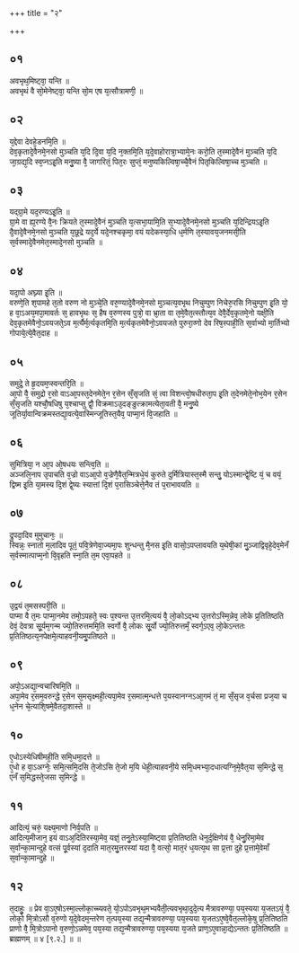 +++
title = "२"

+++
## ०१
अवभृथ᳘मिष्ट्वा᳘ यन्ति ॥  
अवभृथं वै सो᳘मेनेष्ट्वा᳘ यन्ति सो᳘म एष य᳘त्सौत्रामणी᳘ ॥  
## ०२
य᳘द्देवा देवहे᳘डनमि᳘ति ॥  
देव᳘कृतादे᳘वैनमे᳘नसो मुञ्चति य᳘दि दि᳘वा य᳘दि न᳘क्तमि᳘ति य᳘दे᳘वाहोरात्रा᳘भ्यामे᳘नः करो᳘ति त᳘स्मादे᳘वैनं मुञ्चति य᳘दि जा᳘ग्रद्य᳘दि स्व᳘प्नऽइ᳘ति मनु᳘ष्या वै᳘ जागरितं᳘ पित᳘रः सुप्तं᳘ मनुष्यकिल्विषा᳘च्चै᳘वैनं पितृकिल्विषा᳘च्च मुञ्चति ॥  
## ०३
यद्ग्रा᳘मे यद᳘रण्यऽइ᳘ति ॥  
ग्रा᳘मे वा ह्य᳘रण्ये वै᳘नः क्रियते त᳘स्मादे᳘वैनं मुञ्चति य᳘त्सभा᳘यामि᳘ति स᳘भ्यादे᳘वैनमे᳘नसो मुञ्चति य᳘दिन्द्रियऽइ᳘ति दै᳘वादे᳘वैनमे᳘नसो मुञ्चति य᳘छूद्रे यद᳘र्ये यदे᳘नश्चकृमा᳘ वयं यदेकस्या᳘धि ध᳘र्मणि त᳘स्यावय᳘जनमसी᳘ति स᳘र्वस्मादे᳘वैनमेत᳘स्मादे᳘नसो मुञ्चति ॥  
## ०४
यदा᳘पो अघ्न्या इ᳘ति ॥  
वरुणे᳘ति श᳘पामहे त᳘तो वरुण नो मुञ्चे᳘ति वरु᳘ण्यादे᳘वैनमे᳘नसो मुञ्चत्य᳘वभृथ निचुम्पुण निचेरु᳘रसि निचुम्पुण इ᳘ति यो᳘ ह वा᳘ऽअय᳘मपा᳘मावर्तः स᳘ हावभृथः स᳘ हैष व᳘रुणस्य पुत्रो᳘ वा भ्रा᳘ता वा त᳘मे᳘वैत᳘त्स्तौत्य᳘व देवै᳘र्देव᳘कृतमे᳘नो यक्षी᳘ति देव᳘कृतमेवैनो᳘ऽवयजते᳘ऽव म᳘र्त्यैर्म᳘र्त्यकृतमि᳘ति म᳘र्त्यकृतमेवैनो᳘ऽवयजते पुरुरा᳘व्णो देव रिष᳘स्पाही᳘ति स᳘र्वाभ्यो मा᳘र्तिभ्यो गोपाये᳘त्ये᳘वैत᳘दाह ॥  
## ०५
समुद्रे᳘ ते हृ᳘दयम᳘प्स्वन्तरि᳘ति ॥  
आ᳘पो वै᳘ समुद्रो र᳘सो वाऽआ᳘पस्त᳘देनमेते᳘न र᳘सेन सँ᳘सृजति सं᳘ त्वा विशन्त्वो᳘षधीरुता᳘प इ᳘ति त᳘देनमेते᳘नोभ᳘येन र᳘सेन सँ᳘सृजति यश्चौ᳘षधिषु य᳘श्चाप्सु द्वौ᳘ विक्रमाऽउ᳘दङ्ङुत्क्रामत्येता᳘वती वै᳘ मनु᳘ष्ये जूतिर्या᳘वान्विक्रमस्तद्या᳘वत्ये᳘वास्मिन्जूतिस्त᳘यैव᳘ पाप्मा᳘नं वि᳘जहाति ॥  
## ०६
सुमित्रिया᳘ न आ᳘प ओ᳘षधयः सन्त्वि᳘ति ॥  
अञ्जलि᳘नाप उ᳘पाचति व᳘ज्रो वाऽआ᳘पो व᳘ज्रेणै᳘वैत᳘न्मित्रधे᳘यं कुरुते दुर्मित्रियास्त᳘स्मै सन्तु᳘ योऽस्मान्द्वे᳘ष्टि यं᳘ च वयं᳘ द्विष्म इ᳘ति या᳘मस्य दि᳘शं द्वे᳘ष्यः स्यात्तां दि᳘शं प᳘रासिञ्चेत्ते᳘नैव तं प᳘राभावयति ॥  
## ०७
द्रुपदा᳘दिव मुमुचानः᳘ ॥  
स्विन्नः᳘ स्नातो म᳘लादिव पूतं᳘ पवि᳘त्रेणेवा᳘ज्यमा᳘पः शुन्धन्तु मै᳘नस इ᳘ति वासो᳘ऽपप्लावयति य᳘थेषी᳘कां मु᳘ञ्जाद्विवृहे᳘देव᳘मेनँ स᳘र्वस्मात्पाप्म᳘नो वि᳘वृहति स्ना᳘ति त᳘म एवा᳘पहते ॥  
## ०८
उ᳘द्वयं त᳘मसस्परी᳘ति ॥  
पाप्मा वै त᳘मः पाप्मा᳘नमेव तमो᳘ऽपहते᳘ स्वः प᳘श्यन्त उ᳘त्तरमि᳘त्ययं वै᳘ लो᳘कोऽद्भ्य उ᳘त्तरोऽस्मि᳘न्नेव᳘ लोके प्र᳘तितिष्ठति देवं᳘ देवत्रा सू᳘र्यम᳘गन्म ज्यो᳘तिरुत्तममि᳘ति स्वर्गो वै᳘ लोकः सू᳘र्यो ज्यो᳘तिरुत्तमँ᳘ स्वर्ग᳘ऽएव᳘ लो᳘केऽन्ततः प्र᳘तितिष्ठत्य᳘नपेक्षमे᳘त्याहवनी᳘यमु᳘पतिष्ठते ॥  
## ०९
अपो᳘ऽअद्या᳘न्वचारिषमि᳘ति ॥  
अपा᳘मेव र᳘सम᳘वरुन्द्धे र᳘सेन स᳘मसृक्ष्मही᳘त्यपा᳘मेव र᳘समात्म᳘न्धत्ते प᳘यस्वानग्नऽआ᳘गमं तं᳘ मा सँ᳘सृज व᳘र्चसा प्रज᳘या च ध᳘नेन चे᳘त्याशि᳘षमे᳘वैतदा᳘शास्ते ॥  
## १०
ए᳘धोऽस्येधिषीमही᳘ति समि᳘धमा᳘दत्ते ॥  
ए᳘धो ह वा᳘ऽअग्नेः᳘ समि᳘त्समि᳘दसि ते᳘जोऽसि ते᳘जो म᳘यि धेही᳘त्याहवनी᳘ये समि᳘धमभ्या᳘दधात्यग्नि᳘मे᳘वैत᳘या स᳘मिन्द्धे स᳘ एनँ स᳘मिद्धस्ते᳘जसा स᳘मिन्द्धे ॥
## ११
आदित्यं᳘ चरुं᳘ यक्ष्य᳘माणो निर्व᳘पति ॥  
आदित्य᳘मीजान᳘ इयं वाऽअ᳘दितिरस्या᳘मेव᳘ यज्ञं᳘ तनु᳘तेऽस्या᳘मिष्ट्वा प्र᳘तितिष्ठति धेनुर्द᳘क्षिणेयं वै᳘ धेनु᳘रिमा᳘मेव स᳘र्वान्का᳘मान्दुहे वत्सं पू᳘र्वस्यां द᳘दाति मात᳘रमु᳘त्तरस्यां यदा वै᳘ वत्सो᳘ मात᳘रं ध᳘यत्य᳘थ सा प्र᳘त्ता दुहे प्र᳘त्तामे᳘वेमाँ स᳘र्वान्का᳘मान्दुहे ॥  
## १२
त᳘दाहुः᳘ ॥ 
प्रेव वा᳘ऽए᳘षोऽस्मा᳘ल्लोका᳘च्च्यवते᳘ यो᳘ऽपोऽवभृथ᳘मभ्यवैती᳘त्यवभृथा᳘दुदे᳘त्य मैत्रावरुण्या᳘ पय᳘स्यया य᳘जतऽयं᳘ वै᳘ लोको᳘ मि᳘त्रोऽसौ व᳘रुणो य᳘दे᳘वेदम᳘न्तरेण त᳘त्पय᳘स्या तद्य᳘न्मैत्रावरुण्या᳘ पय᳘स्यया य᳘जतऽए᳘ष्वे᳘वैत᳘ल्लोके᳘षु प्र᳘तितिष्ठति प्राणो वै᳘ मि᳘त्रोऽपानो व᳘रुणो᳘ऽन्नमेव᳘ पय᳘स्या तद्य᳘न्मैत्रावरुण्या᳘ पय᳘स्यया य᳘जते प्राण᳘ऽए᳘वान्ना᳘द्येऽन्ततः प्र᳘तितिष्ठति ॥ ब्राह्मणम् ॥ ४ [९.२.] ॥ ॥  
